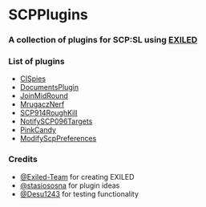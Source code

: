# SCPPlugins
### A collection of plugins for SCP:SL using [EXILED](https://github.com/Exiled-Team/EXILED)

### List of plugins
- [CISpies](CISpies)
- [DocumentsPlugin](DocumentsPlugin)
- [JoinMidRound](JoinMidRound)
- [MrugaczNerf](MrugaczNerf)
- [SCP914RoughKill](SCP914RoughKill)
- [NotifySCP096Targets](NotifySCP096Targets)
- [PinkCandy](PinkCandy)
- [ModifyScpPreferences](ModifyScpPreferences)

### Credits
- [@Exiled-Team](https://github.com/Exiled-Team) for creating EXILED
- [@stasiososna](https://github.com/stasiososna) for plugin ideas
- [@Desu1243](https://github.com/Desu1243) for testing functionality